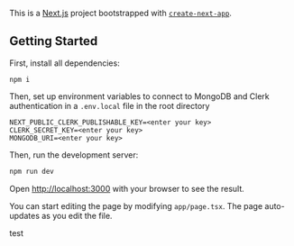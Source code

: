 This is a [Next.js](https://nextjs.org) project bootstrapped with [`create-next-app`](https://nextjs.org/docs/app/api-reference/cli/create-next-app).

## Getting Started

First, install all dependencies:
```
npm i
```
Then, set up environment variables to connect to MongoDB and Clerk authentication in a `.env.local` file in the root directory
```
NEXT_PUBLIC_CLERK_PUBLISHABLE_KEY=<enter your key>
CLERK_SECRET_KEY=<enter your key>
MONGODB_URI=<enter your key>
```
Then, run the development server:

```bash
npm run dev
```

Open [http://localhost:3000](http://localhost:3000) with your browser to see the result.

You can start editing the page by modifying `app/page.tsx`. The page auto-updates as you edit the file.

test
